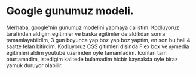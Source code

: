 # Google gunumuz modeli.

Merhaba, google'nin gunumuz modelini yapmaya calistim. Kodluyoruz tarafindan aldigim egitimler ve baska egitimler de aldikdan sonra tamamlayabildim, 3 gun boyunca yap boz yap boz yaptim, en son bu hali 4 saatte felan bitirdim.
Kodluyoruz CSS gitimleri disinda
Flex box ve @media egitimleri aldim youtube uzerinden oyle tamamladim.
Iconlari tam oturtamadim, istedigim kalitede bulamadim hicbir kaynakda oyle biraz yamuk duruyor olabilir.
